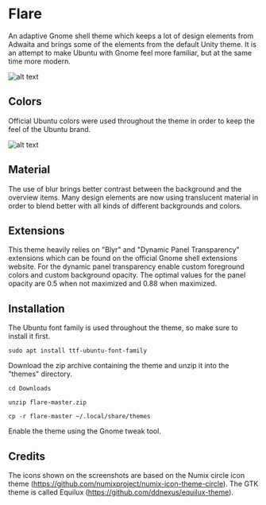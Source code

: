 # Flare
An adaptive Gnome shell theme which keeps a lot of design elements from
Adwaita and brings some of the elements from the default
Unity theme. It is an attempt to make Ubuntu with Gnome feel more
familiar, but at the same time more modern.

![alt text](https://raw.githubusercontent.com/vladimir-genkin/image-assets/master/screenshots/2017-11-04-16-56-01.png)

## Colors
Official Ubuntu colors were used throughout the theme in order to keep the feel of the Ubuntu brand. 

![alt text](https://raw.githubusercontent.com/vladimir-genkin/image-assets/master/screenshots/2017-11-04-16-56-54.png)

## Material
The use of blur brings better contrast between the background and the overview items. Many design
elements are now using translucent material in order to blend better with all kinds of different backgrounds
and colors.

## Extensions
This theme heavily relies on "Blyr" and "Dynamic Panel Transparency" extensions which can be found on the official
Gnome shell extensions website. For the dynamic panel transparency enable custom foreground colors and custom background opacity.
The optimal values for the panel opacity are 0.5 when not maximized and 0.88 when maximized.

## Installation
The Ubuntu font family is used throughout the theme, so make sure to install it first.

```
sudo apt install ttf-ubuntu-font-family
```

Download the zip archive containing the theme and unzip it into the "themes" directory.

```
cd Downloads
```

```
unzip flare-master.zip
```

```
cp -r flare-master ~/.local/share/themes
```

Enable the theme using the Gnome tweak tool.

## Credits
The icons shown on the screenshots are based on the Numix circle icon theme
(https://github.com/numixproject/numix-icon-theme-circle). The GTK theme is
called Equilux (https://github.com/ddnexus/equilux-theme).
